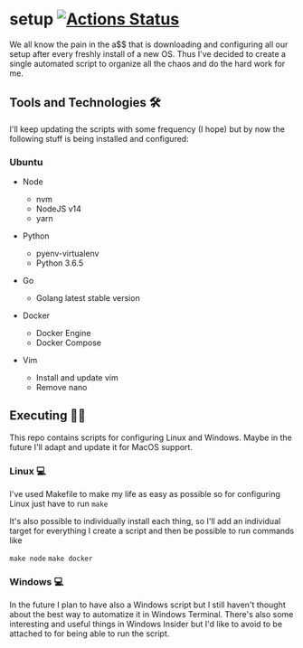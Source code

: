 # setup [![Actions Status](https://github.com/Andy9822/setup/workflows/linux/badge.svg)](https://github.com/Andy9822/setup/actions)

We all know the pain in the a$$ that is downloading and configuring all our setup after every freshly install of a new OS. Thus I've decided to create a single automated script to organize all the chaos and do the hard work for me.

## Tools and Technologies 🛠 

I'll keep updating the scripts with some frequency (I hope) but by now the following stuff is being installed and configured:

### Ubuntu
- Node
    - nvm
    - NodeJS v14
    - yarn

- Python
    - pyenv-virtualenv
    - Python 3.6.5

- Go
    - Golang latest stable version

- Docker
    - Docker Engine
    - Docker Compose

- Vim
    - Install and update vim
    - Remove nano

## Executing  👨‍💻
This repo contains scripts for configuring Linux and Windows.
Maybe in the future I'll adapt and update it for MacOS support.

### Linux 💻
I've used Makefile to make my life as easy as possible so for configuring Linux just have to run
```make ```

It's also possible to individually install each thing, so I'll add an individual target for everything I create a script and then be possible to run commands like

```make node```
```make docker```

### Windows 💻

In the future I plan to have also a Windows script but I still haven't thought about the best way to automatize it in Windows Terminal. There's also some interesting and useful things in Windows Insider but I'd like to avoid to be attached to for being able to run the script.
